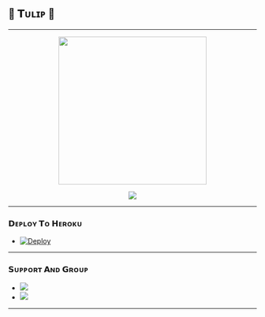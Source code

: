 ## 🌷 𝗧ᴜʟɪᴘ 🌷
---
<p align="center"><a href="https://t.me/ITz_Tulip_XD"><img src="https://te.legra.ph/file/c7efc5ee39166fbf709ef.jpg" width="300"></a></p>
<p align="center"><a href="https://www.python.org/" alt="made-with-python"> <img src="https://img.shields.io/badge/Made%20with-Python-black.svg?style=flat-square&logo=python&logoColor=blue&color=purple" /></a>

---
  
<h3> 𝗗ᴇᴘʟᴏʏ 𝗧ᴏ 𝗛ᴇʀᴏᴋᴜ </h3>

- [![Deploy](https://www.herokucdn.com/deploy/button.svg)](https://heroku.com/deploy)

---

### 𝗦ᴜᴘᴘᴏʀᴛ 𝗔ɴᴅ 𝗚ʀᴏᴜᴘ

- <a href="https://t.me/ITz_Tulip"><img src="https://img.shields.io/badge/Join-Group%20Support-blue.svg?style=for-the-badge&logo=Telegram"></a>
- <a href="https://t.me/Tulip_OP"><img src="https://img.shields.io/badge/Join-Updates%20Channel-blue.svg?style=for-the-badge&logo=Telegram"></a>

---

